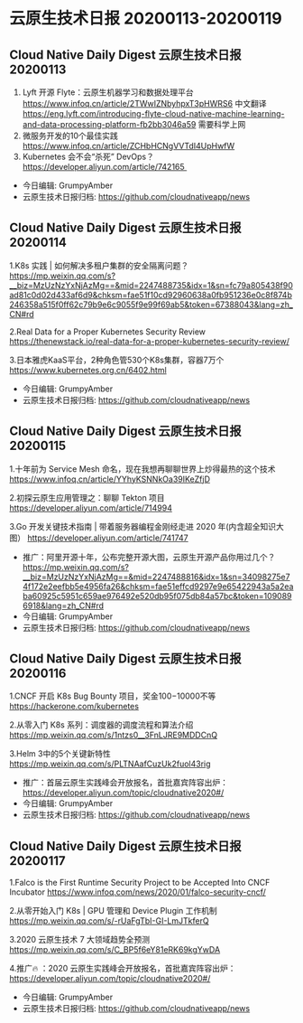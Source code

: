 # 云原生技术日报 20200113-20200119
## Cloud Native Daily Digest 云原生技术日报 20200113
1. Lyft 开源 Flyte：云原生机器学习和数据处理平台
https://www.infoq.cn/article/2TWwIZNbyhpxT3pHWRS6 中文翻译
https://eng.lyft.com/introducing-flyte-cloud-native-machine-learning-and-data-processing-platform-fb2bb3046a59 需要科学上网
2. 微服务开发的10个最佳实践 https://www.infoq.cn/article/ZCHbHCNgVVTdI4UpHwfW
3. Kubernetes 会不会“杀死” DevOps？https://developer.aliyun.com/article/742165 
* 今日编辑: GrumpyAmber
* 云原生技术日报归档: https://github.com/cloudnativeapp/news

## Cloud Native Daily Digest 云原生技术日报 20200114

1.K8s 实践 | 如何解决多租户集群的安全隔离问题？https://mp.weixin.qq.com/s?__biz=MzUzNzYxNjAzMg==&mid=2247488735&idx=1&sn=fc79a805438f90ad81c0d02d433af6d9&chksm=fae51f10cd92960638a0fb951236e0c8f874b246358a515f0ff62c79b9e6c9055f9e99f69ab5&token=67388043&lang=zh_CN#rd

2.Real Data for a Proper Kubernetes Security Review https://thenewstack.io/real-data-for-a-proper-kubernetes-security-review/

3.日本雅虎KaaS平台，2种角色管530个K8s集群，容器7万个 https://www.kubernetes.org.cn/6402.html
* 今日编辑: GrumpyAmber
* 云原生技术日报归档: https://github.com/cloudnativeapp/news


## Cloud Native Daily Digest 云原生技术日报 20200115
1.十年前为 Service Mesh 命名，现在我想再聊聊世界上炒得最热的这个技术
https://www.infoq.cn/article/YYhyKSNNkOa39IKeZfjD

2.初探云原生应用管理之：聊聊 Tekton 项目
https://developer.aliyun.com/article/714994

3.Go 开发关键技术指南 | 带着服务器编程金刚经走进 2020 年(内含超全知识大图）
https://developer.aliyun.com/article/741747

* 推广：阿里开源十年，公布完整开源大图，云原生开源产品你用过几个？https://mp.weixin.qq.com/s?__biz=MzUzNzYxNjAzMg==&mid=2247488816&idx=1&sn=34098275e74f172e2eefbb5e4956fa26&chksm=fae51effcd9297e9e65422943a5a2eaba60925c5951c659ae976492e520db95f075db84a57bc&token=1090896918&lang=zh_CN#rd
* 今日编辑: GrumpyAmber
* 云原生技术日报归档: https://github.com/cloudnativeapp/news

## Cloud Native Daily Digest 云原生技术日报 20200116
1.CNCF 开启 K8s Bug Bounty 项目，奖金$100-$10000不等
https://hackerone.com/kubernetes

2.从零入门 K8s 系列：调度器的调度流程和算法介绍
https://mp.weixin.qq.com/s/1ntzs0__3FnLJRE9MDDCnQ

3.Helm 3中的5个关键新特性
https://mp.weixin.qq.com/s/PLTNAafCuzUk2fuol43rig

* 推广：首届云原生实践峰会开放报名，首批嘉宾阵容出炉：
https://developer.aliyun.com/topic/cloudnative2020#/
* 今日编辑: GrumpyAmber
* 云原生技术日报归档: https://github.com/cloudnativeapp/news

## Cloud Native Daily Digest 云原生技术日报 20200117
1.Falco is the First Runtime Security Project to be Accepted Into CNCF Incubator
https://www.infoq.com/news/2020/01/falco-security-cncf/

2.从零开始入门 K8s | GPU 管理和 Device Plugin 工作机制
https://mp.weixin.qq.com/s/-rUaFgTbI-GI-LmJTkferQ

3.2020 云原生技术 7 大领域趋势全预测
https://mp.weixin.qq.com/s/C_BP5f6eY81eRK69kgYwDA

4.推广🔥 ：2020 云原生实践峰会开放报名，首批嘉宾阵容出炉：
https://developer.aliyun.com/topic/cloudnative2020#/

* 今日编辑: GrumpyAmber
* 云原生技术日报归档: https://github.com/cloudnativeapp/news
